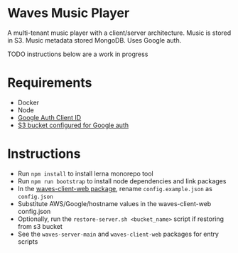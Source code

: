 Waves Music Player
==================
A multi-tenant music player with a client/server architecture.
Music is stored in S3. Music metadata stored MongoDB.
Uses Google auth.

TODO instructions below are a work in progress

Requirements
============
- Docker
- Node
- [Google Auth Client ID](https://developers.google.com/identity/sign-in/web/sign-in)
- [S3 bucket configured for Google auth](./aws)

Instructions
============
- Run `npm install` to install lerna monorepo tool
- Run `npm run bootstrap` to install node dependencies and link packages
- In the [waves-client-web package](./packages/waves-client-web),
  rename `config.example.json` as `config.json`
- Substitute AWS/Google/hostname values in the waves-client-web config.json
- Optionally, run the `restore-server.sh <bucket_name>` script if restoring from s3 bucket
- See the `waves-server-main` and `waves-client-web` packages for entry scripts

